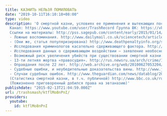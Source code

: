 ```yaml
---
title: КАЗНИТЬ НЕЛЬЗЯ ПОМИЛОВАТЬ
date: "2019-10-11T16:10:18+08:00"
type: video
description: 'О смертной казни, условиях ее применения и вытекающих последствиях.
  Канал: https://www.youtube.com/user/TrashRecord Группа ВК: https://vk.com/trashsmash
  Ссылки на материалы: http://pss.sagepub.com/content/early/2015/01/14/0956797614562862.abstract
  - Ложные воспоминания. http://www.dailymail.co.uk/sciencetech/article-2913318/How-false-memories-land-jail-tricked-believing-committed-crime-study-reveals.html
  - (Они же, статья популяризирована) http://www.deathpenaltyinfo.org/study-88-criminologists-do-not-believe-death-penalty-effective-deterrent
  - Исследования криминологов касательно сдерживающего фактора. http://www.deathpenaltyinfo.org/discussion-recent-deterrence-studies
  - Исследования данных о сдерживающем воздействии – заявление необоснованно. http://www.deathpenaltyinfo.org/DonohueDeter.pdf
  - Возможный риск увеличения убийств при существовании смертной казни. http://www.amnesty.org/en/for-media/press-releases/somalia-girl-stoned-was-child-13-20081031
  - 13-ти летняя жертва «правосудия». http://rus.newsru.ua/arch/crime/10jul2007/test_dnk.html
  - Оправдания после 22 лет. http://web.archive.org/web/20100627053204/http://www.law.northwestern.edu/wrongfulconvictions/issues/deathpenalty/Executinginnocent/
  - Судебные ошибки, и неубедительные доказательства вины. http://www.justicedenied.org/executed.htm
  - Случаи судебных ошибок. http://www.theguardian.com/news/datablog/2011/mar/29/death-penalty-countries-world
  (Статистика смертной казни, в т.ч. публичной) http://www.bbc.co.uk/russian/society/2014/09/140915_belgium_eutanasia_right.shtml?
  (Пожизненно приговоренный добился права на эвтаназию)'
publishdate: "2015-02-13T21:04:59.000Z"
url: /trashsmash/ktflMo8nPnI/
providers:
  youtube:
    id: ktflMo8nPnI
---
```

